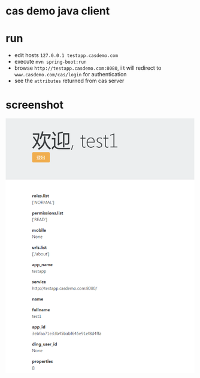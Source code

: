 # cas demo java client

# run

* edit hosts ```127.0.0.1 testapp.casdemo.com```
* execute ```mvn spring-boot:run```
* browse ```http://testapp.casdemo.com:8080```, i   t will redirect to ```www.casdemo.com/cas/login``` for authentication
* see the `attributes` returned from cas server

# screenshot

![Screenshot](demo.png?raw=true "Demo")